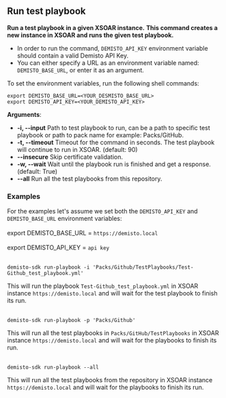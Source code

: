 ## Run test playbook

**Run a test playbook in a given XSOAR instance.**
**This command creates a new instance in XSOAR and runs the given test playbook.**

* In order to run the command, `DEMISTO_API_KEY` environment variable should contain a valid Demisto API Key.
* You can either specify a URL as an environment variable named: `DEMISTO_BASE_URL`, or enter it as an argument.

To set the environment variables, run the following shell commands:

```
export DEMISTO_BASE_URL=<YOUR_DESMISTO_BASE_URL>
export DEMISTO_API_KEY=<YOUR_DEMISTO_API_KEY>
```

**Arguments**:
* **-i, --input**
                        Path to test playbook to run, can be a path to specific test playbook or path to pack name for example: Packs/GitHub.
* **-t, --timeout**
                        Timeout for the command in seconds. The test playbook will continue to run in XSOAR.
                        (default: 90)
* **--insecure**
                        Skip certificate validation.
* **-w, --wait**
                        Wait until the playbook run is finished and get a response.
                        (default: True)
* **--all**
                        Run all the test playbooks from this repository.


### Examples
For the examples let's assume we set both the `DEMISTO_API_KEY` and `DEMISTO_BASE_URL` environment variables:
<br/><br/>
export DEMISTO_BASE_URL = `https://demisto.local`
<br/><br/>
export DEMISTO_API_KEY = `api key`
<br/><br/>


```
demisto-sdk run-playbook -i 'Packs/Github/TestPlaybooks/Test-Github_test_playbook.yml'
```

This will run the playbook `Test-Github_test_playbook.yml` in XSOAR instance `https://demisto.local` and will wait for the test playbook to finish its run.
<br/><br/>

```
demisto-sdk run-playbook -p 'Packs/Github'
```
This will run all the test playbooks in `Packs/GitHub/TestPlaybooks` in XSOAR instance `https://demisto.local` and will wait for the playbooks to finish its run.
<br/><br/>

```
demisto-sdk run-playbook --all
```
This will run all the test playbooks from the repository in XSOAR instance `https://demisto.local` and will wait for the playbooks to finish its run.
